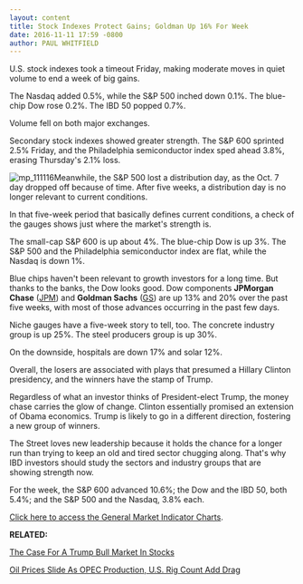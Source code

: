 ```yaml
---
layout: content
title: Stock Indexes Protect Gains; Goldman Up 16% For Week
date: 2016-11-11 17:59 -0800
author: PAUL WHITFIELD
---
```






U.S. stock indexes took a timeout Friday, making moderate moves in quiet volume to end a week of big gains.


The Nasdaq added 0.5%, while the S&P 500 inched down 0.1%. The blue-chip Dow rose 0.2%. The IBD 50 popped 0.7%.


Volume fell on both major exchanges.


Secondary stock indexes showed greater strength. The S&P 600 sprinted 2.5% Friday, and the Philadelphia semiconductor index sped ahead 3.8%, erasing Thursday's 2.1% loss.


![mp_111116](https://www.investors.com/wp-content/uploads/2016/11/MP_111116-176x300.png)Meanwhile, the S&P 500 lost a distribution day, as the Oct. 7 day dropped off because of time. After five weeks, a distribution day is no longer relevant to current conditions.


In that five-week period that basically defines current conditions, a check of the gauges shows just where the market's strength is.


The small-cap S&P 600 is up about 4%. The blue-chip Dow is up 3%. The S&P 500 and the Philadelphia semiconductor index are flat, while the Nasdaq is down 1%.


Blue chips haven't been relevant to growth investors for a long time. But thanks to the banks, the Dow looks good. Dow components **JPMorgan Chase** ([JPM](https://research.investors.com/quote.aspx?symbol=JPM)) and **Goldman Sachs** ([GS](https://research.investors.com/quote.aspx?symbol=GS)) are up 13% and 20% over the past five weeks, with most of those advances occurring in the past few days.


Niche gauges have a five-week story to tell, too. The concrete industry group is up 25%. The steel producers group is up 30%.


On the downside, hospitals are down 17% and solar 12%.


Overall, the losers are associated with plays that presumed a Hillary Clinton presidency, and the winners have the stamp of Trump.


Regardless of what an investor thinks of President-elect Trump, the money chase carries the glow of change. Clinton essentially promised an extension of Obama economics. Trump is likely to go in a different direction, fostering a new group of winners.


The Street loves new leadership because it holds the chance for a longer run than trying to keep an old and tired sector chugging along. That's why IBD investors should study the sectors and industry groups that are showing strength now.


For the week, the S&P 600 advanced 10.6%; the Dow and the IBD 50, both 5.4%; and the S&P 500 and the Nasdaq, 3.8% each.


[Click here to access the General Market Indicator Charts](https://www.investors.com/wp-content/uploads/2016/11/GMI_111416.pdf).


**RELATED:**


[The Case For A Trump Bull Market In Stocks](https://www.investors.com/news/trump-win-stocks-rise-new-bull-market/)


[Oil Prices Slide As OPEC Production, U.S. Rig Count Add Drag](https://www.investors.com/news/u-s-oil-rig-counts-up-by-2-on-increased-drilling-in-the-eagle-ford/)




